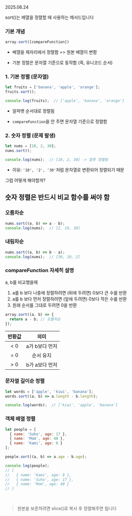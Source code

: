 2025.06.24

sort()는 배열을 정렬할 때 사용하는 메서드입니다

### 기본 개념
```js
array.sort([compareFunction])
```
- 배열을 제자리에서 정렬함 => 원본 배열이 변함

- 기본 정렬은 문자열 기준으로 동작함 (즉, 유니코드 순서)

### 1. 기본 정렬 (문자열)
```js
let fruits = ['banana', 'apple', 'orange'];
fruits.sort();

console.log(fruits);  // ['apple', 'banana', 'orange']
```
- 알파벳 순서대로 정렬됨

- `compareFunction`을 안 주면 문자열 기준으로 정렬함

### 2. 숫자 정렬 (문제 발생)
```js
let nums = [10, 2, 30];
nums.sort();

console.log(nums);  // [10, 2, 30] -> 잘못 정렬됨
```
- 이유: `'10', '2', '30'`처럼 문자열로 변환되어 정렬되기 때문

그럼 어떻게 해야할까?<br>
## 숫자 정렬은 반드시 비교 함수를 써야 함
### 오름차순
```js
nums.sort((a, b) => a - b);
console.log(nums);  // [2, 10, 30]
```
### 내림차순
```js
nums.sort((a, b) => b - a);
console.log(nums);  // [30, 10, 2]
```


### compareFunction 자세히 설명

a, b를 비교했을때
1) a를 b 보다 나중에 정렬하려면 (뒤에 두려면) 0보다 큰 수를 반환
2) a를 b 보다 먼저 정렬하려면 (앞에 두려면) 0보다 작은 수를 반환
3) 원래 순서를 그대로 두려면 0을 반환

```js
array.sort((a, b) => {
  return a - b; // 오름차순
});
```
반환값|의미
|:-:|:-:|
< 0|a가 b보다 먼저
= 0|순서 유지
\> 0|b가 a보다 먼저

### 문자열 길이순 정렬
```js
let words = ['apple', 'kiwi', 'banana'];
words.sort((a, b) => a.length - b.length);

console.log(words);  // ['kiwi', 'apple', 'banana']
```


### 객체 배열 정렬
```js
let people = [
  { name: 'Suho', age: 17 },
  { name: 'Mom', age: 48 },
  { name: 'Kami', age: 8 }
];

people.sort((a, b) => a.age - b.age);

console.log(people);
// [
//   { name: 'Kami', age: 8 },
//   { name: 'Suho', age: 17 },
//   { name: 'Mom', age: 48 }
// ]
```

<br>

> 원본을 보존하려면 slice()로 복사 후 정렬해주면 됩니다